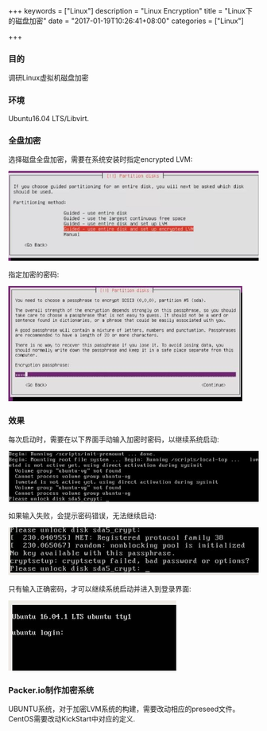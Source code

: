 +++
keywords = ["Linux"]
description = "Linux Encryption"
title = "Linux下的磁盘加密"
date = "2017-01-19T10:26:41+08:00"
categories = ["Linux"]

+++
### 目的
调研Linux虚拟机磁盘加密

### 环境
Ubuntu16.04 LTS/Libvirt.    

### 全盘加密
选择磁盘全盘加密，需要在系统安装时指定encrypted LVM:    

![/images/2017_01_19_11_16_10_884x316.jpg](/images/2017_01_19_11_16_10_884x316.jpg)    

指定加密的密码:    

![/images/2017_01_19_11_58_50_471x231.jpg](/images/2017_01_19_11_58_50_471x231.jpg)    

### 效果
每次启动时，需要在以下界面手动输入加密时密码，以继续系统启动:    

![/images/2017_01_19_12_06_36_721x145.jpg](/images/2017_01_19_12_06_36_721x145.jpg)    

如果输入失败，会提示密码错误，无法继续启动:    

![/images/2017_01_19_12_10_23_517x99.jpg](/images/2017_01_19_12_10_23_517x99.jpg)    

只有输入正确密码，才可以继续系统启动并进入到登录界面:    

![/images/2017_01_19_12_12_35_338x141.jpg](/images/2017_01_19_12_12_35_338x141.jpg)    

### Packer.io制作加密系统
UBUNTU系统，对于加密LVM系统的构建，需要改动相应的preseed文件。    
CentOS需要改动KickStart中对应的定义.    
